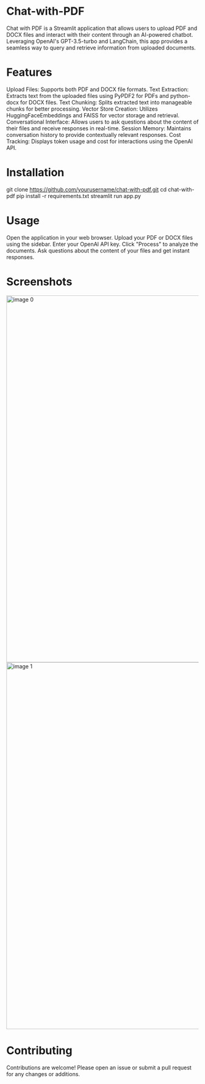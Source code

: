# Chat-with-PDF
Chat with PDF is a Streamlit application that allows users to upload PDF and DOCX files and interact with their content through an AI-powered chatbot. Leveraging OpenAI's GPT-3.5-turbo and LangChain, this app provides a seamless way to query and retrieve information from uploaded documents.

# Features
Upload Files: Supports both PDF and DOCX file formats.
Text Extraction: Extracts text from the uploaded files using PyPDF2 for PDFs and python-docx for DOCX files.
Text Chunking: Splits extracted text into manageable chunks for better processing.
Vector Store Creation: Utilizes HuggingFaceEmbeddings and FAISS for vector storage and retrieval.
Conversational Interface: Allows users to ask questions about the content of their files and receive responses in real-time.
Session Memory: Maintains conversation history to provide contextually relevant responses.
Cost Tracking: Displays token usage and cost for interactions using the OpenAI API.

# Installation
git clone https://github.com/yourusername/chat-with-pdf.git
cd chat-with-pdf
pip install -r requirements.txt
streamlit run app.py

# Usage
Open the application in your web browser.
Upload your PDF or DOCX files using the sidebar.
Enter your OpenAI API key.
Click "Process" to analyze the documents.
Ask questions about the content of your files and get instant responses.

# Screenshots
<img width="960" alt="image 0" src="https://github.com/attaelahi/Chat-with-PDF/assets/72361631/e5c3e61a-b188-4e87-92dd-0b5f6adfc07e">
<img width="960" alt="image 1" src="https://github.com/attaelahi/Chat-with-PDF/assets/72361631/48a38bc3-1c6c-4123-966a-b5290c90aa47">

# Contributing
Contributions are welcome! Please open an issue or submit a pull request for any changes or additions.

